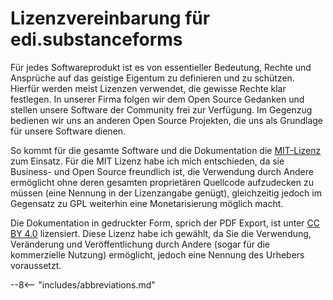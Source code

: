 # Lizenzvereinbarung für edi.substanceforms

Für jedes Softwareprodukt ist es von essentieller Bedeutung, Rechte und Ansprüche auf das geistige Eigentum zu definieren und zu schützen.
Hierfür werden meist Lizenzen verwendet, die gewisse Rechte klar festlegen.
In unserer Firma folgen wir dem Open Source Gedanken und stellen unsere Software der Community frei zur Verfügung. Im Gegenzug bedienen wir uns an anderen Open Source Projekten, die uns als Grundlage für unsere Software dienen.

So kommt für die gesamte Software und die Dokumentation die [MIT-Lizenz](https://de.wikipedia.org/wiki/MIT-Lizenz) zum Einsatz. 
Für die MIT Lizenz habe ich mich entschieden, da sie Business- und Open Source freundlich ist, die Verwendung durch Andere ermöglicht ohne deren gesamten proprietären Quellcode aufzudecken zu müssen (eine Nennung in der Lizenzangabe genügt), gleichzeitig jedoch im Gegensatz zu GPL weiterhin eine Monetarisierung möglich macht.

Die Dokumentation in gedruckter Form, sprich der PDF Export, ist unter [CC BY 4.0](https://creativecommons.org/licenses/by/4.0/) lizensiert.
Diese Lizenz habe ich gewählt, da Sie die Verwendung, Veränderung und Veröffentlichung durch Andere (sogar für die kommerzielle Nutzung) ermöglicht, jedoch eine Nennung des Urhebers voraussetzt.

--8<-- "includes/abbreviations.md"
